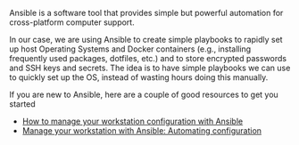 Ansible is a software tool that provides simple but powerful automation for cross-platform computer support. 

In our case, we are using Ansible to create simple playbooks to rapidly set up host Operating Systems and Docker containers (e.g., installing frequently used packages, dotfiles, etc.) and to store encrypted passwords and SSH keys and secrets. The idea is to have simple playbooks we can use to quickly set up the OS, instead of wasting hours doing this manually.

If you are new to Ansible, here are a couple of good resources to get you started

- [How to manage your workstation configuration with Ansible](https://opensource.com/article/18/3/manage-workstation-ansible)
- [Manage your workstation with Ansible: Automating configuration](https://opensource.com/article/18/3/manage-your-workstation-configuration-ansible-part-2#:~:text=Ansible%20is%20an%20amazing%20automation,the%20focus%20of%20this%20series.)
